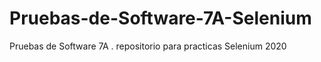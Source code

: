 # Pruebas-de-Software-7A-Selenium
Pruebas de Software 7A . repositorio para practicas Selenium 2020
